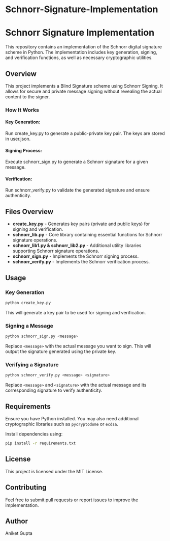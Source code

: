 # Schnorr-Signature-Implementation

# Schnorr Signature Implementation

This repository contains an implementation of the Schnorr digital signature scheme in Python. The implementation includes key generation, signing, and verification functions, as well as necessary cryptographic utilities.

## Overview
This project implements a Blind Signature scheme using Schnorr Signing. It allows for secure and private message signing without revealing the actual content to the signer.

### How It Works
#### Key Generation:

Run create_key.py to generate a public-private key pair.
The keys are stored in user.json.
#### Signing Process:

Execute schnorr_sign.py to generate a Schnorr signature for a given message.
#### Verification:

Run schnorr_verify.py to validate the generated signature and ensure authenticity.
## Files Overview

- **create_key.py** - Generates key pairs (private and public keys) for signing and verification.
- **schnorr_lib.py** - Core library containing essential functions for Schnorr signature operations.
- **schnorr_lib1.py & schnorr_lib2.py** - Additional utility libraries supporting Schnorr signature operations.
- **schnorr_sign.py** - Implements the Schnorr signing process.
- **schnorr_verify.py** - Implements the Schnorr verification process.

## Usage

### Key Generation
```bash
python create_key.py
```
This will generate a key pair to be used for signing and verification.

### Signing a Message
```bash
python schnorr_sign.py <message>
```
Replace `<message>` with the actual message you want to sign. This will output the signature generated using the private key.

### Verifying a Signature
```bash
python schnorr_verify.py <message> <signature>
```
Replace `<message>` and `<signature>` with the actual message and its corresponding signature to verify authenticity.

## Requirements
Ensure you have Python installed. You may also need additional cryptographic libraries such as `pycryptodome` or `ecdsa`.

Install dependencies using:
```bash
pip install -r requirements.txt
```

## License
This project is licensed under the MIT License.

## Contributing
Feel free to submit pull requests or report issues to improve the implementation.

## Author
Aniket Gupta

